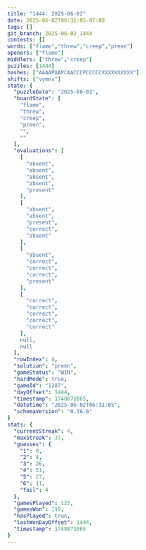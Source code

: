 ```yaml
---
title: "1444: 2025-06-02"
date: 2025-06-02T06:31:05-07:00
tags: []
git_branch: 2025-06-02_1444
contests: []
words: ["flame","threw","creep","preen"]
openers: ["flame"]
middlers: ["threw","creep"]
puzzles: [1444]
hashes: ["AAAAPAAPCAACCCPCCCCCXXXXXXXXXX"]
shifts: ["vymnx"]
state: {
  "puzzleDate": "2025-06-02",
  "boardState": [
    "flame",
    "threw",
    "creep",
    "preen",
    "",
    ""
  ],
  "evaluations": [
    [
      "absent",
      "absent",
      "absent",
      "absent",
      "present"
    ],
    [
      "absent",
      "absent",
      "present",
      "correct",
      "absent"
    ],
    [
      "absent",
      "correct",
      "correct",
      "correct",
      "present"
    ],
    [
      "correct",
      "correct",
      "correct",
      "correct",
      "correct"
    ],
    null,
    null
  ],
  "rowIndex": 4,
  "solution": "preen",
  "gameStatus": "WIN",
  "hardMode": true,
  "gameId": "1287",
  "dayOffset": 1444,
  "timestamp": 1748871065,
  "datetime": "2025-06-02T06:31:05",
  "schemaVersion": "0.36.0"
}
stats: {
  "currentStreak": 4,
  "maxStreak": 37,
  "guesses": {
    "1": 0,
    "2": 4,
    "3": 26,
    "4": 51,
    "5": 27,
    "6": 11,
    "fail": 4
  },
  "gamesPlayed": 123,
  "gamesWon": 119,
  "hasPlayed": true,
  "lastWonDayOffset": 1444,
  "timestamp": 1748871065
}
---
```

<!-- more -->
